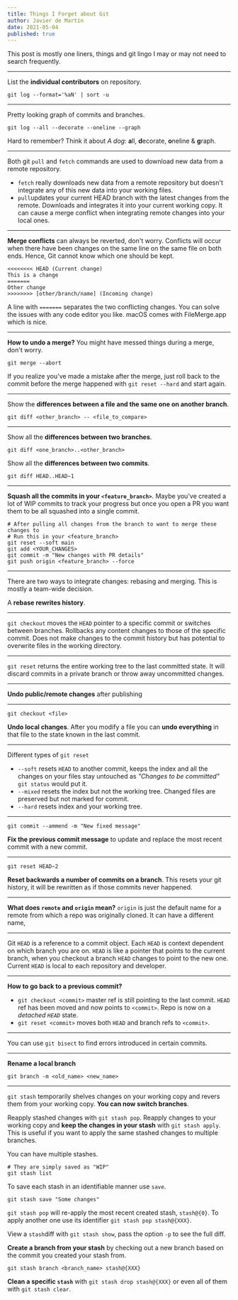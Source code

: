 ```yaml
---
title: Things I Forget about Git
author: Javier de Martín
date: 2021-05-04
published: true
---
```


This post is mostly one liners, things and git lingo I may or may not need to search frequently.

-----------

List the **individual contributors** on repository.

```
git log --format='%aN' | sort -u
```

---------

Pretty looking graph of commits and branches.

```
git log --all --decorate --oneline --graph
```

Hard to remember? Think it about *A dog*: **a**ll, **d**ecorate, **o**neline & **g**raph.

----------

Both git `pull` and `fetch` commands are used to download new data from a remote repository.

- `fetch` really downloads new data from a remote repository but doesn't integrate any of this new data into your working files.
- `pull`updates your current HEAD branch with the latest changes from the remote. Downloads and integrates it into your current working copy. It can cause a merge conflict when integrating remote changes into your local ones.

----------

**Merge conflicts** can always be reverted, don't worry. Conflicts will occur when there have been changes on the same line on the same file on both ends. Hence, Git cannot know which one should be kept.

```
<<<<<<<< HEAD (Current change)
This is a change
=======
Other change
>>>>>>>> [other/branch/name] (Incoming change)
```

A line with `=======` separates the two conflicting changes. You can solve the issues with any code editor you like. macOS comes with FileMerge.app which is nice.

-----------

**How to undo a merge?** You might have messed things during a merge, don't worry.

```
git merge --abort
```

If you realize you've made a mistake after the merge, just roll back to the commit before the merge happened with `git reset --hard` and start again.

-----------

Show the **differences between a file and the same one on another branch**.

```
git diff <other_branch> -- <file_to_compare>
```

-----------

Show all the **differences between two branches**.

```
git diff <one_branch>..<other_branch>
```

Show all the **differences between two commits**.

```
git diff HEAD..HEAD~1
```

-----------

**Squash all the commits in your `<feature_branch>`**. Maybe you've created a lot of WIP commits to track your progress but once you open a PR you want them to be all squashed into a single commit.

```
# After pulling all changes from the branch to want to merge these changes to
# Run this in your <feature_branch>
git reset --soft main
git add <YOUR_CHANGES>
git commit -m "New changes with PR details"
git push origin <feature_branch> --force
```

-----------

There are two ways to integrate changes: rebasing and merging. This is mostly a team-wide decision.

A **rebase rewrites history**.

-----------

`git checkout` moves the `HEAD` pointer to a specific commit or switches between branches. Rollbacks any content changes to those of the specific commit. Does not make changes to the commit history but has potential to overwrite files in the working directory.

-----------

`git reset` returns the entire working tree to the last committed state. It will discard commits in a private branch or throw away uncommitted changes.

-----------

**Undo public/remote changes** after publishing 

-----------

```
git checkout <file>
```

**Undo local changes**. After you modify a file you can **undo everything** in that file to the state known in the last commit.

-----------

Different types of `git reset`

* `--soft` resets `HEAD` to another commit, keeps the index and all the changes on your files stay untouched as *"Changes to be committed"* `git status` would put it.
* `--mixed` resets the index but not the working tree. Changed files are preserved but not marked for commit.
* `--hard` resets index and your working tree.

-----------

```
git commit --ammend -m "New fixed message"
```

**Fix the previous commit message** to update and replace the most recent commit with a new commit.

-----------

```
git reset HEAD~2
```

**Reset backwards a number of commits on a branch**. This resets your git history, it will be rewritten as if those commits never happened.

-----------

**What does `remote` and `origin` mean?** `origin` is just the default name for a remote from which a repo was originally cloned. It can have a different name, 

-----------

Git `HEAD` is a reference to a commit object. Each `HEAD` is context dependent on which branch you are on. `HEAD` is like a pointer that points to the current branch, when you checkout a branch `HEAD` changes to point to the new one. Current `HEAD` is local to each repository and developer.

------------

**How to go back to a previous commit?** 

* `git checkout <commit>` master ref is still pointing to the last commit. `HEAD` ref has been moved and now points to `<commit>`. Repo is now on a *detached `HEAD`* state.
* `git reset <commit>` moves both `HEAD` and branch refs to `<commit>`.

--------

You can use `git bisect` to find errors introduced in certain commits.

-------- 

**Rename a local branch**

```
git branch -m <old_name> <new_name>
```

---------

`git stash` temporarily shelves changes on your working copy and revers them from your working copy. **You can now switch branches**.

Reapply stashed changes with `git stash pop`. Reapply changes to your working copy and **keep the changes in your stash** with `git stash apply`. This is useful if you want to apply the same stashed changes to multiple branches.

You can have multiple stashes.

```
# They are simply saved as "WIP"
git stash list
```

To save each stash in an identifiable manner use `save`.

```
git stash save "Some changes"
```

`git stash pop` will re-apply the most recent created stash, `stash@{0}`. To apply another one use its identifier `git stash pop stash@{XXX}`.

View a `stash`diff with `git stash show`, pass the option `-p` to see the full diff.

**Create a branch from your stash** by checking out a new branch based on the commit you created your stash from.

```
git stash branch <branch_name> stash@{XXX}
```

**Clean a specific `stash`** with `git stash drop stash@{XXX}` or even all of them with `git stash clear`.